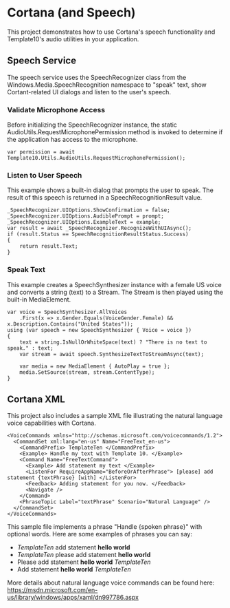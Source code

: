 # Cortana (and Speech)

This project demonstrates how to use Cortana's speech functionality and Template10's audio utilities in your application.

## Speech Service

The speech service uses the SpeechRecognizer class from the Windows.Media.SpeechRecognition namespace to "speak" text, show Cortant-related UI dialogs and listen to the user's speech.

### Validate Microphone Access

Before initializing the SpeechRecognizer instance, the static AudioUtils.RequestMicrophonePermission method is invoked to determine if the application has access to the microphone.

    var permission = await Template10.Utils.AudioUtils.RequestMicrophonePermission();

### Listen to User Speech

This example shows a built-in dialog that prompts the user to speak.  The result of this speech is returned in a SpeechRecognitionResult value.

    _SpeechRecognizer.UIOptions.ShowConfirmation = false;
    _SpeechRecognizer.UIOptions.AudiblePrompt = prompt;
    _SpeechRecognizer.UIOptions.ExampleText = example;
    var result = await _SpeechRecognizer.RecognizeWithUIAsync();
    if (result.Status == SpeechRecognitionResultStatus.Success)
    {
        return result.Text;
    }
    
### Speak Text

This example creates a SpeechSynthesizer instance with a female US voice and converts a string (text) to a Stream.  The Stream is then played using the built-in MediaElement.

    var voice = SpeechSynthesizer.AllVoices
        .First(x => x.Gender.Equals(VoiceGender.Female) && x.Description.Contains("United States"));
    using (var speech = new SpeechSynthesizer { Voice = voice })
    {
        text = string.IsNullOrWhiteSpace(text) ? "There is no text to speak." : text;
        var stream = await speech.SynthesizeTextToStreamAsync(text);

        var media = new MediaElement { AutoPlay = true };
        media.SetSource(stream, stream.ContentType);
    }

## Cortana XML

This project also includes a sample XML file illustrating the natural language voice capabilities with Cortana.

    <VoiceCommands xmlns="http://schemas.microsoft.com/voicecommands/1.2">
      <CommandSet xml:lang="en-us" Name="FreeText_en-us">
        <CommandPrefix> TemplateTen </CommandPrefix>
        <Example> Handle my text with Template 10. </Example>
        <Command Name="FreeTextCommand">
          <Example> Add statement my text </Example>
          <ListenFor RequireAppName="BeforeOrAfterPhrase"> [please] add statement {textPhrase} [with] </ListenFor>
          <Feedback> Adding statement for you now. </Feedback>
          <Navigate />
        </Command>
        <PhraseTopic Label="textPhrase" Scenario="Natural Language" />
      </CommandSet>
    </VoiceCommands>

This sample file implements a phrase "Handle {spoken phrase}" with optional words.  Here are some examples of phrases you can say:
- *TemplateTen* add statement **hello world**
- *TemplateTen* please add statement **hello world**
- Please add statement **hello world** *TemplateTen*
- Add statement **hello world** *TemplateTen*

More details about natural language voice commands can be found here: https://msdn.microsoft.com/en-us/library/windows/apps/xaml/dn997786.aspx

